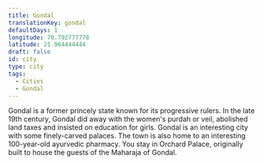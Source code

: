 ```yaml
---
title: Gondal
translationKey: gondal
defaultDays: 1
longitude: 70.792777778
latitude: 21.964444444
draft: false
id: city
type: city
tags:
  - Cities
  - Gondal
---
```

Gondal is a former princely state known for its progressive rulers. In the late 19th century, Gondal did away with the women's purdah or veil, abolished land taxes and insisted on education for girls. Gondal is an interesting city with some finely-carved palaces. The town is also home to an interesting 100-year-old ayurvedic pharmacy. You stay in Orchard Palace, originally built to house the guests of the Maharaja of Gondal.